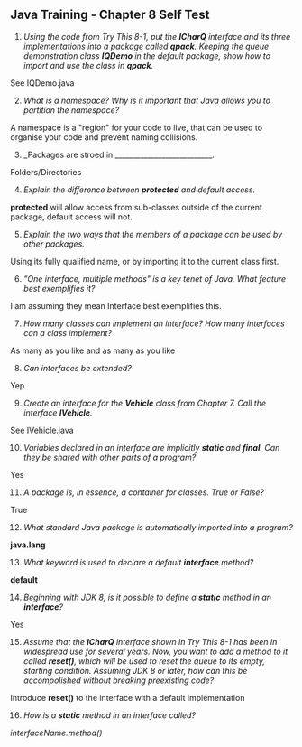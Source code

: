 ## Java Training - Chapter 8 Self Test

1) _Using the code from Try This 8-1, put the **ICharQ** interface and its three implementations into a package called **qpack**. Keeping the queue demonstration class **IQDemo** in the default package, show how to import and use the class in **qpack**._

See IQDemo.java

2) _What is a namespace? Why is it important that Java allows you to partition the namespace?_

A namespace is a "region" for your code to live, that can be used to organise your code and prevent naming collisions.

3) _Packages are stroed in ____________________________._

Folders/Directories

4) _Explain the difference between **protected** and default access._

**protected** will allow access from sub-classes outside of the current package, default access will not.

5) _Explain the two ways that the members of a package can be used by other packages._

Using its fully qualified name, or by importing it to the current class first.

6) _"One interface, multiple methods" is a key tenet of Java. What feature best exemplifies it?_

I am assuming they mean Interface best exemplifies this.

7) _How many classes can implement an interface? How many interfaces can a class implement?_

As many as you like and as many as you like

8) _Can interfaces be extended?_

Yep

9) _Create an interface for the **Vehicle** class from Chapter 7. Call the interface **IVehicle**._

See IVehicle.java

10) _Variables declared in an interface are implicitly **static** and **final**. Can they be shared with other parts of a program?_

Yes

11) _A package is, in essence, a container for classes. True or False?_

True

12) _What standard Java package is automatically imported into a program?_

**java.lang**

13) _What keyword is used to declare a default **interface** method?_

**default**

14) _Beginning with JDK 8, is it possible to define a **static** method in an **interface**?_

Yes

15) _Assume that the **ICharQ** interface shown in Try This 8-1 has been in widespread use for several years. Now, you want to add a method to it called **reset()**, which will be used to reset the queue to its empty, starting condition. Assuming JDK 8 or later, how can this be accompolished without breaking preexisting code?_

Introduce **reset()** to the interface with a default implementation

16) _How is a **static** method in an interface called?_

_interfaceName.method()_